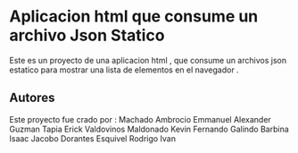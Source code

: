 # Aplicacion html que consume un archivo Json Statico

Este es un proyecto de una aplicacion html , que consume un archivos json estatico para mostrar una lista de elementos
en el navegador . 

## Autores

Este proyecto fue crado por :
Machado Ambrocio Emmanuel Alexander
Guzman Tapia Erick
Valdovinos Maldonado Kevin Fernando
Galindo Barbina Isaac Jacobo
Dorantes Esquivel Rodrigo Ivan